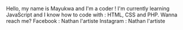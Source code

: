 Hello, my name is Mayukwa and I'm a coder !
    I'm currently learning JavaScript and I know how to code with : HTML, CSS and PHP.
Wanna reach me?
    Facebook : Nathan l'artiste
    Instagram : Nathan l'artiste

<!---
Mayukwa/Mayukwa is a ✨ special ✨ repository because its `README.md` (this file) appears on your GitHub profile.
You can click the Preview link to take a look at your changes.
--->
